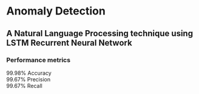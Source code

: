 # Anomaly Detection

## A Natural Language Processing technique using LSTM Recurrent Neural Network

### Performance metrics

99.98%  Accuracy     
99.67%  Precision      
99.67%  Recall      
